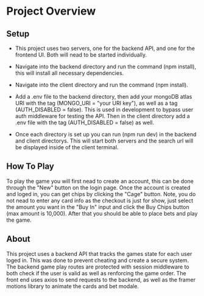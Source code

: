 # **Project Overview**

## Setup

- This project uses two servers, one for the backend API, and one for the frontend UI. Both will nead to be started individually.

- Navigate into the backend directory and run the command (npm install), this will install all necessary dependencies.

- Navigate into the client directory and run the command (npm install).

- Add a .env file to the backend directory, then add your mongoDB atlas URI with the tag (MONGO_URI = "your URI key"), as well as a tag (AUTH_DISABLED = false). This is used in development to bypass user auth middleware for testing the API. Then in the client directory add a .env file with the tag (AUTH_DISABLED = false) as well.

- Once each directory is set up you can run (npm run dev) in the backend and client directorys. This will start both servers and the search url will be displayed inside of the client terminal.

## How To Play

To play the game you will first nead to create an account, this can be done through the "New" button on the login page. Once the account is created and loged in, you can get chips by clicking the "Cage" button. Note, you do not nead to enter any card info as the checkout is just for show, just select the amount you want in the "Buy In" input and click the Buy Chips button (max amount is 10,000). After that you should be able to place bets and play the game.

## About

This project uses a backend API that tracks the games state for each user loged in. This was done to prevent cheating and create a secure system. The backend game play routes are protected with session middleware to both check if the user is valid as well as renforcing the game order. The front end uses axios to send requests to the backend, as well as the framer motions library to animate the cards and bet modale.
